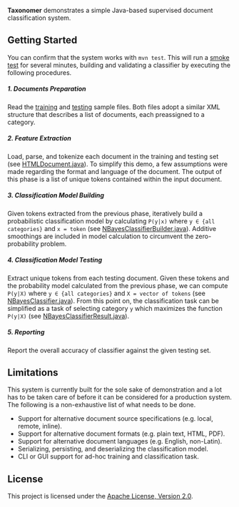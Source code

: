 **Taxonomer** demonstrates a simple Java-based supervised document classification system.

## Getting Started

You can confirm that the system works with `mvn test`.
This will run a [smoke test](src/test/java/taxonomer/nbayes/NBayesClassifierTest.java) for several minutes, building and validating a classifier by executing the following procedures.

##### 1. Documents Preparation

Read the [training](src/test/resources/training-set.xml) and [testing](src/test/resources/testing-set.xml) sample files.
Both files adopt a similar XML structure that describes a list of documents, each preassigned to a category.

##### 2. Feature Extraction

Load, parse, and tokenize each document in the training and testing set (see [HTMLDocument.java](src/main/java/taxonomer/core/HTMLDocument.java)).
To simplify this demo, a few assumptions were made regarding the format and language of the document.
The output of this phase is a list of unique tokens contained within the input document.

##### 3. Classification Model Building

Given tokens extracted from the previous phase, iteratively build a probabilistic classification model by calculating `P(y|x)` where `y ∈ {all categories}` and `x = token` (see [NBayesClassifierBuilder.java](src/main/java/taxonomer/nbayes/NBayesClassifierBuilder.java)).
Additive smoothings are included in model calculation to circumvent the zero-probability problem.

##### 4. Classification Model Testing

Extract unique tokens from each testing document.
Given these tokens and the probability model calculated from the previous phase, we can compute `P(y|X)` where `y ∈ {all categories}` and `X = vector of tokens` (see [NBayesClassifier.java](src/main/java/taxonomer/nbayes/NBayesClassifier.java)).
From this point on, the classification task can be simplified as a task of selecting category `y` which maximizes the function `P(y|X)` (see [NBayesClassifierResult.java](src/main/java/taxonomer/nbayes/NBayesClassifierResult.java)).

##### 5. Reporting

Report the overall accuracy of classifier against the given testing set.

## Limitations

This system is currently built for the sole sake of demonstration and a lot has to be taken care of before it can be considered for a production system.
The following is a non-exhaustive list of what needs to be done.

- Support for alternative document source specifications (e.g. local, remote, inline).
- Support for alternative document formats (e.g. plain text, HTML, PDF).
- Support for alternative document languages (e.g. English, non-Latin).
- Serializing, persisting, and deserializing the classification model.
- CLI or GUI support for ad-hoc training and classification task.

## License

This project is licensed under the [Apache License, Version 2.0](LICENSE.md).

